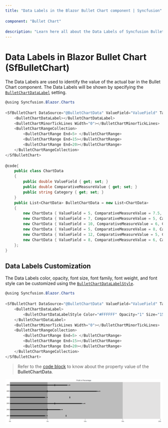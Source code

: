 ```yaml
---
title: "Data Labels in the Blazor Bullet Chart component | Syncfusion"

component: "Bullet Chart"

description: "Learn here all about the Data Labels of Syncfusion Bullet Chart (SfBulletChart) component and more."
---
```


# Data Labels in Blazor Bullet Chart (SfBulletChart)

The Data Labels are used to identify the value of the actual bar in the Bullet Chart component. The Data Labels will be shown by specifying the [`BulletChartDataLabel`](https://help.syncfusion.com/cr/blazor/Syncfusion.Blazor.Charts.BulletChartDataLabel.html) setting.

```csharp
@using Syncfusion.Blazor.Charts

<SfBulletChart DataSource="@BulletChartData" ValueField="ValueField" TargetField="ComparativeMeasureValue" CategoryField="Category" Height="400" Minimum="0" Maximum="20" Interval="5" LabelFormat="{value}%" Title="Profit in Percentage">
    <BulletChartDataLabel></BulletChartDataLabel>
    <BulletChartMinorTickLines Width="0"></BulletChartMinorTickLines>
    <BulletChartRangeCollection>
        <BulletChartRange End=5> </BulletChartRange>
        <BulletChartRange End=15></BulletChartRange>
        <BulletChartRange End=20></BulletChartRange>
    </BulletChartRangeCollection>
</SfBulletChart>

@code{
    public class ChartData
    {
        public double ValueField { get; set; }
        public double ComparativeMeasureValue { get; set; }
        public string Category { get; set; }
    }
    public List<ChartData> BulletChartData = new List<ChartData>
    {
        new ChartData { ValueField = 5, ComparativeMeasureValue = 7.5, Category = "2001" },
        new ChartData { ValueField = 7, ComparativeMeasureValue = 5, Category = "2002" },
        new ChartData { ValueField = 10, ComparativeMeasureValue = 6, Category = "2003" },
        new ChartData { ValueField = 5, ComparativeMeasureValue = 8, Category = "2004" },
        new ChartData { ValueField = 12, ComparativeMeasureValue = 5, Category = "2005" },
        new ChartData { ValueField = 8, ComparativeMeasureValue = 6, Category = "2006" }
    };
}
```

## Data Labels Customization

The Data Labels color, opacity, font size, font family, font weight, and font style can be customized using the [`BulletChartDataLabelStyle`](https://help.syncfusion.com/cr/blazor/Syncfusion.Blazor.Charts.BulletChartDataLabelStyle.html).

```csharp
@using Syncfusion.Blazor.Charts

<SfBulletChart DataSource="@BulletChartData" ValueField="ValueField" TargetField="ComparativeMeasureValue" CategoryField="Category" Height="400" Minimum="0" Maximum="20" Interval="5" LabelFormat="{value}%" Title="Profit in Percentage">
    <BulletChartDataLabel>
        <BulletChartDataLabelStyle Color="#FFFFFF" Opacity="1" Size="15px" FontStyle="italic"></BulletChartDataLabelStyle>
    </BulletChartDataLabel>
    <BulletChartMinorTickLines Width="0"></BulletChartMinorTickLines>
    <BulletChartRangeCollection>
        <BulletChartRange End=5> </BulletChartRange>
        <BulletChartRange End=15></BulletChartRange>
        <BulletChartRange End=20></BulletChartRange>
    </BulletChartRangeCollection>
</SfBulletChart>
```

> Refer to the [code block](#data-label) to know about the property value of the **BulletChartData**.

![Bullet Chart with Data Labels](images/data-label.png)
